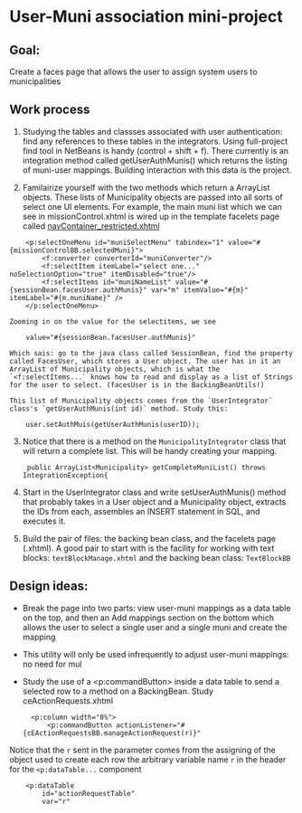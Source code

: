 # User-Muni association mini-project

## Goal:
Create a faces page that allows the user to assign system users to municipalities

## Work process
1. Studying the tables and classses associated with user authentication: find any references to these tables in the integrators. Using full-project find tool in NetBeans is handy (control + shift + f). There currently is an integration method called getUserAuthMunis() which returns the listing of muni-user mappings. Building interaction with this data is the project.

2. Familairize yourself with the two methods which return a ArrayList<Municipality> objects. These lists of Municipality objects are passed into all sorts of select one UI elements. For example, the main muni list which we can see in missionControl.xhtml is wired up in the template facelets page called [navContainer_restricted.xhtml][1]

[1]: ../blob/master/src/main/webapp/restricted/navContainer_restricted.xhtml

        <p:selectOneMenu id="muniSelectMenu" tabindex="1" value="#{missionControlBB.selectedMuni}">
            <f:converter converterId="muniConverter"/>
            <f:selectItem itemLabel="select one..." noSelectionOption="true" itemDisabled="true"/>
            <f:selectItems id="muniNameList" value="#{sessionBean.facesUser.authMunis}" var="m" itemValue="#{m}" itemLabel="#{m.muniName}" />
        </p:selectOneMenu>

    Zooming in on the value for the selectitems, we see

        value="#{sessionBean.facesUser.authMunis}"

    Which sais: go to the java class called SessionBean, find the property called FacesUser, which stores a User object. The user has in it an ArrayList of Municipality objects, which is what the `<f:selectItems...` knows how to read and display as a list of Strings for the user to select. (facesUser is in the BackingBeanUtils!)

    This list of Municipality objects comes from the `UserIntegrator` class's `getUserAuthMunis(int id)` method. Study this:

        user.setAuthMuis(getUserAuthMunis(userID));

3. Notice that there is a method on the `MunicipalityIntegrator` class that will return a complete list. This will be handy creating your mapping. 

        public ArrayList<Municipality> getCompleteMuniList() throws IntegrationException{

4. Start in the UserIntegrator class and write setUserAuthMunis() method that probably takes in a User object and a Municipality object, extracts the IDs from each, assembles an INSERT statement in SQL, and executes it.

5. Build the pair of files: the backing bean class, and the facelets page (.xhtml). A good pair to start with is the facility for working with text blocks: `textBlockManage.xhtml` and the backing bean class: `TextBlockBB`

## Design ideas:
* Break the page into two parts: view user-muni mappings as a data table on the top, and then an Add mappings section on the bottom which allows the user to select a single user and a single muni and create the mapping
* This utility will only be used infrequently to adjust user-muni mappings: no need for mul
* Study the use of a <p:commandButton> inside a data table to send a selected row to a method on a BackingBean. Study ceActionRequests.xhtml

    	<p:column width="8%">
    	    <p:commandButton actionListener="#{cEActionRequestsBB.manageActionRequest(r)}"

Notice that the `r` sent in the parameter comes from the assigning of the object used to create each row the arbitrary variable name `r` in the header for the `<p:dataTable...` component 

        <p:dataTable
            id="actionRequestTable"
            var="r"




